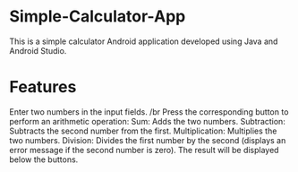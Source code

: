 # Simple-Calculator-App
 This is a simple calculator Android application developed using Java and Android Studio.
# Features
Enter two numbers in the input fields. /br
Press the corresponding button to perform an arithmetic operation:
Sum: Adds the two numbers.
Subtraction: Subtracts the second number from the first.
Multiplication: Multiplies the two numbers.
Division: Divides the first number by the second (displays an error message if the second number is zero).
The result will be displayed below the buttons.
